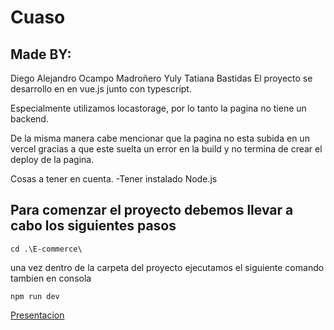 # Cuaso

## Made BY:
 Diego Alejandro Ocampo Madroñero
 Yuly Tatiana Bastidas
El proyecto se desarrollo en en vue.js junto con typescript.

Especialmente utilizamos locastorage, por lo tanto la pagina no tiene un backend.

De la misma manera cabe mencionar que la pagina no esta subida en un vercel gracias a que este suelta un error en la build y no termina de crear el deploy de la pagina.

Cosas a tener en cuenta.
 -Tener instalado Node.js



## Para comenzar el proyecto debemos llevar a cabo los siguientes pasos
```
cd .\E-commerce\
```
una vez dentro de la carpeta del proyecto ejecutamos el siguiente comando tambien en consola
```
npm run dev
```


[Presentacion](https://www.canva.com/design/DAGWxQcVLdY/R690EVsBM_eksM3WVB0yjQ/edit?utm_content=DAGWxQcVLdY&utm_campaign=designshare&utm_medium=link2&utm_source=sharebutton)


